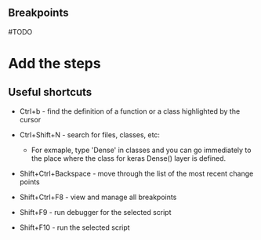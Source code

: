 ## Breakpoints

#TODO 
# Add the steps


## Useful shortcuts

- Ctrl+b - find the definition of a function or a class highlighted by the cursor
- Ctrl+Shift+N - search for files, classes, etc:
    - For exmaple, type 'Dense' in classes and you can go immediately to the place where the class for keras Dense() layer is defined. 
- Shift+Ctrl+Backspace - move through the list of the most recent change points

- Shift+Ctrl+F8 - view and manage all breakpoints
- Shift+F9 - run debugger for the selected script
- Shift+F10 - run the selected script
